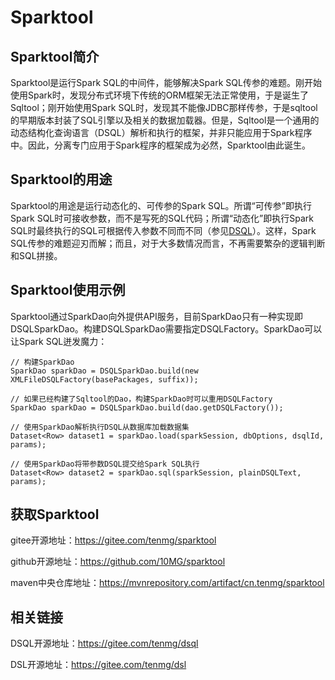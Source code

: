 # Sparktool
## Sparktool简介

Sparktool是运行Spark SQL的中间件，能够解决Spark SQL传参的难题。刚开始使用Spark时，发现分布式环境下传统的ORM框架无法正常使用，于是诞生了Sqltool；刚开始使用Spark SQL时，发现其不能像JDBC那样传参，于是sqltool的早期版本封装了SQL引擎以及相关的数据加载器。但是，Sqltool是一个通用的动态结构化查询语言（DSQL）解析和执行的框架，并非只能应用于Spark程序中。因此，分离专门应用于Spark程序的框架成为必然，Sparktool由此诞生。

## Sparktool的用途

Sparktool的用途是运行动态化的、可传参的Spark SQL。所谓“可传参”即执行Spark SQL时可接收参数，而不是写死的SQL代码；所谓“动态化”即执行Spark SQL时最终执行的SQL可根据传入参数不同而不同（参见[DSQL](https://gitee.com/tenmg/dsql)）。这样，Spark SQL传参的难题迎刃而解；而且，对于大多数情况而言，不再需要繁杂的逻辑判断和SQL拼接。

## Sparktool使用示例

Sparktool通过SparkDao向外提供API服务，目前SparkDao只有一种实现即DSQLSparkDao。构建DSQLSparkDao需要指定DSQLFactory。SparkDao可以让Spark SQL迸发魔力：

```
// 构建SparkDao
SparkDao sparkDao = DSQLSparkDao.build(new XMLFileDSQLFactory(basePackages, suffix));

// 如果已经构建了Sqltool的Dao，构建SparkDao时可以重用DSQLFactory
SparkDao sparkDao = DSQLSparkDao.build(dao.getDSQLFactory());

// 使用SparkDao解析执行DSQL从数据库加载数据集
Dataset<Row> dataset1 = sparkDao.load(sparkSession, dbOptions, dsqlId, params);

// 使用SparkDao将带参数DSQL提交给Spark SQL执行
Dataset<Row> dataset2 = sparkDao.sql(sparkSession, plainDSQLText, params);
```

## 获取Sparktool

gitee开源地址：https://gitee.com/tenmg/sparktool

github开源地址：https://github.com/10MG/sparktool

maven中央仓库地址：https://mvnrepository.com/artifact/cn.tenmg/sparktool

## 相关链接

DSQL开源地址：https://gitee.com/tenmg/dsql

DSL开源地址：https://gitee.com/tenmg/dsl